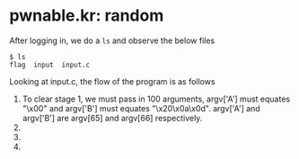 # pwnable.kr: random

After logging in, we do a ```ls``` and observe the below files
```
$ ls
flag  input  input.c
```

Looking at input.c, the flow of the program is as follows
1. To clear stage 1, we must pass in 100 arguments, argv['A'] must equates "\x00" and argv['B'] must equates "\x20\x0a\x0d". argv['A'] and argv['B'] are argv[65] and argv[66] respectively.
2. 
3. 
4. 